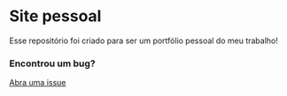 # Site pessoal
Esse repositório foi criado para ser um portfólio pessoal do meu trabalho!

### Encontrou um bug?
[Abra uma issue](https://github.com/leticiacamposs2/leticiacamposs2.github.io/issues)
